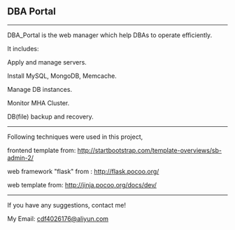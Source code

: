 ## DBA Portal

---

DBA_Portal is the web manager which help DBAs to operate efficiently.

It includes:

Apply and manage servers.

Install MySQL, MongoDB, Memcache.

Manage DB instances.

Monitor MHA Cluster.

DB(file) backup and recovery.

---

Following techniques were used in this project,

frontend template from: http://startbootstrap.com/template-overviews/sb-admin-2/

web framework "flask" from : http://flask.pocoo.org/

web template from: http://jinja.pocoo.org/docs/dev/

---

If you have any suggestions, contact me!

My Email: cdf4026176@aliyun.com